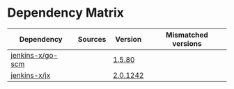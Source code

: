 # Dependency Matrix

Dependency | Sources | Version | Mismatched versions
---------- | ------- | ------- | -------------------
[jenkins-x/go-scm](https://github.com/jenkins-x/go-scm) |  | [1.5.80]() | 
[jenkins-x/jx](https://github.com/jenkins-x/jx) |  | [2.0.1242](https://github.com/jenkins-x/jx/releases/tag/v2.0.1242) | 
